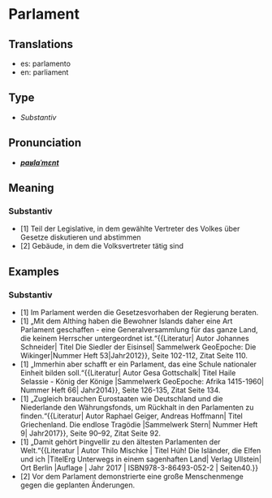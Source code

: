 # Parlament
## Translations
- es: parlamento
- en: parliament
## Type
- _Substantiv_
## Pronunciation
- **_[paʁlaˈmɛnt](https://commons.wikimedia.org/wiki/File:De-Parlament.ogg)_**
## Meaning
### Substantiv
- [1] Teil der Legislative, in dem gewählte Vertreter des Volkes über Gesetze diskutieren und abstimmen
- [2] Gebäude, in dem die Volksvertreter tätig sind
## Examples
### Substantiv
- [1] Im Parlament werden die Gesetzesvorhaben der Regierung beraten.
- [1] „Mit dem Althing haben die Bewohner Islands daher eine Art Parlament geschaffen - eine Generalversammlung für das ganze Land, die keinem Herrscher untergeordnet ist.“<ref>{{Literatur| Autor Johannes Schneider| Titel Die Siedler der Eisinsel| Sammelwerk GeoEpoche: Die Wikinger|Nummer Heft 53|Jahr2012}}, Seite 102-112, Zitat Seite 110.</ref>
- [1] „Immerhin aber schafft er ein Parlament, das eine Schule nationaler Einheit bilden soll.“<ref>{{Literatur| Autor Gesa Gottschalk| Titel Haile Selassie - König der Könige |Sammelwerk GeoEpoche: Afrika 1415-1960| Nummer Heft 66| Jahr2014}}, Seite 126-135, Zitat Seite 134.</ref>
- [1] „Zugleich brauchen Eurostaaten wie Deutschland und die Niederlande den Währungsfonds, um Rückhalt in den Parlamenten zu finden.“<ref>{{Literatur| Autor Raphael Geiger, Andreas Hoffmann| Titel Griechenland. Die endlose Tragödie |Sammelwerk Stern| Nummer Heft 9| Jahr2017}}, Seite 90–92, Zitat Seite 92.</ref>
- [1] „Damit gehört Þingvellir zu den ältesten Parlamenten der Welt.“<ref>{{Literatur | Autor Thilo Mischke | Titel Húh! Die Isländer, die Elfen und ich |TitelErg Unterwegs in einem sagenhaften Land| Verlag Ullstein| Ort Berlin |Auflage | Jahr 2017 | ISBN978-3-86493-052-2 | Seiten40.}}</ref>
- [2] Vor dem Parlament demonstrierte eine große Menschenmenge gegen die geplanten Änderungen.
